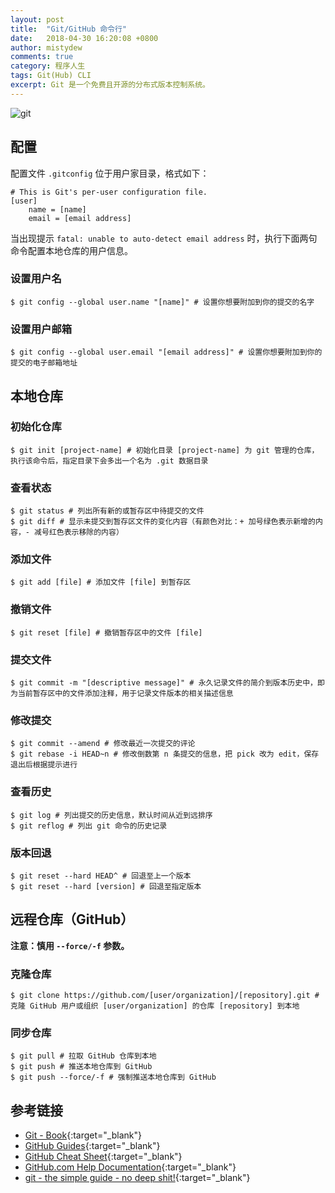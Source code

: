 ```yaml
---
layout: post
title:  "Git/GitHub 命令行"
date:   2018-04-30 16:20:08 +0800
author: mistydew
comments: true
category: 程序人生
tags: Git(Hub) CLI
excerpt: Git 是一个免费且开源的分布式版本控制系统。
---
```

![git](https://git-scm.com/images/logo@2x.png)

## 配置

配置文件 `.gitconfig` 位于用户家目录，格式如下：

```shell
# This is Git's per-user configuration file.
[user]
    name = [name]
    email = [email address]
```

当出现提示 `fatal: unable to auto-detect email address` 时，执行下面两句命令配置本地仓库的用户信息。

### 设置用户名

```shell
$ git config --global user.name "[name]" # 设置你想要附加到你的提交的名字
```

### 设置用户邮箱

```shell
$ git config --global user.email "[email address]" # 设置你想要附加到你的提交的电子邮箱地址
```

## 本地仓库

### 初始化仓库

```shell
$ git init [project-name] # 初始化目录 [project-name] 为 git 管理的仓库，执行该命令后，指定目录下会多出一个名为 .git 数据目录
```

### 查看状态

```shell
$ git status # 列出所有新的或暂存区中待提交的文件
$ git diff # 显示未提交到暂存区文件的变化内容（有颜色对比：+ 加号绿色表示新增的内容，- 减号红色表示移除的内容）
```

### 添加文件

```shell
$ git add [file] # 添加文件 [file] 到暂存区
```

### 撤销文件

```shell
$ git reset [file] # 撤销暂存区中的文件 [file]
```

### 提交文件

```shell
$ git commit -m "[descriptive message]" # 永久记录文件的简介到版本历史中，即为当前暂存区中的文件添加注释，用于记录文件版本的相关描述信息
```

### 修改提交

```shell
$ git commit --amend # 修改最近一次提交的评论
$ git rebase -i HEAD~n # 修改倒数第 n 条提交的信息，把 pick 改为 edit，保存退出后根据提示进行
```

### 查看历史

```shell
$ git log # 列出提交的历史信息，默认时间从近到远排序
$ git reflog # 列出 git 命令的历史记录
```

### 版本回退

```shell
$ git reset --hard HEAD^ # 回退至上一个版本
$ git reset --hard [version] # 回退至指定版本
```

## 远程仓库（GitHub）

**注意：慎用 `--force/-f` 参数。**

### 克隆仓库

```shell
$ git clone https://github.com/[user/organization]/[repository].git # 克隆 GitHub 用户或组织 [user/organization] 的仓库 [repository] 到本地
```

### 同步仓库

```shell
$ git pull # 拉取 GitHub 仓库到本地
$ git push # 推送本地仓库到 GitHub
$ git push --force/-f # 强制推送本地仓库到 GitHub
```

## 参考链接

* [Git - Book](https://git-scm.com/book/en/v2){:target="_blank"}
* [GitHub Guides](https://guides.github.com){:target="_blank"}
* [GitHub Cheat Sheet](https://github.github.com/training-kit/downloads/github-git-cheat-sheet.pdf){:target="_blank"}
* [GitHub.com Help Documentation](https://help.github.com/en){:target="_blank"}
* [git - the simple guide - no deep shit!](http://rogerdudler.github.io/git-guide){:target="_blank"}

